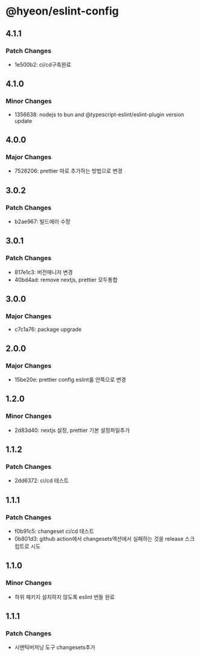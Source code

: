 # @hyeon/eslint-config

## 4.1.1

### Patch Changes

- 1e500b2: ci/cd구축완료

## 4.1.0

### Minor Changes

- 1356638: nodejs to bun and @typescript-eslint/eslint-plugin version update

## 4.0.0

### Major Changes

- 7526206: prettier 따로 추가하는 방법으로 변경

## 3.0.2

### Patch Changes

- b2ae967: 빌드에러 수정

## 3.0.1

### Patch Changes

- 817e1c3: 버전매니저 변경
- 40bd4ad: remove nextjs, prettier 모두통합

## 3.0.0

### Major Changes

- c7c1a76: package upgrade

## 2.0.0

### Major Changes

- 15be20e: prettier config eslint룰 안쪽으로 변경

## 1.2.0

### Minor Changes

- 2d83d40: nextjs 설정, prettier 기본 설정파일추가

## 1.1.2

### Patch Changes

- 2dd6372: ci/cd 테스트

## 1.1.1

### Patch Changes

- f0b91c5: changeset ci/cd 테스트
- 0b801d3: github action에서 changesets액션에서 실패하는 것을 release 스크립트로 시도

## 1.1.0

### Minor Changes

- 하위 패키지 설치하지 않도록 eslint 번들 완료

## 1.1.1

### Patch Changes

- 시멘틱버저닝 도구 changesets추가
